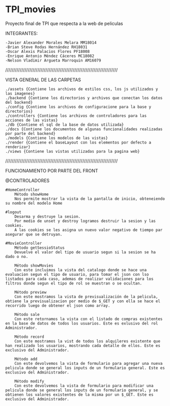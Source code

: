 # TPI_movies
Proyecto final de TPI que respecta a la web de peliculas

INTEGRANTES:

    -Javier Alexander Morales Melara MM18014
    -Brian Steve Rodas Hernández RH18031
    -Oscar Alexis Palacios Flores PF18008
    -Enrique Antonio Méndez Cáceres MC18082
    -Nelson Vladimir Argueta Marroquin AM16079




//////////////////////////////////////////////////////////////////////

VISTA GENERAL DE LAS CARPETAS

    ./assets {Contiene los archivos de estilos css, los js utilizados y las imagenes}
    ./backend {Contiene los directorios y archivos que conectan los datos del backend}
    ./config {Contiene los archivos de configuracione para la base y directorios}
    ./controllers {Contiene los archivos de controladores para las acciones de las vistas}
    ./db {Contiene el sql de la base de datos utilizada}
    ./docs {Contiene los documentos de algunas funcionalidades realizadas por parte del backend}
    ./models {Contiene los modelos de las vistas}
    ./render {Contiene el baseLayout con los elementos por defecto a renderizar}
    ./views {Contiene las vistas utilizadas para la pagina web}




//////////////////////////////////////////////////////////////////////

FUNCIONAMIENTO POR PARTE DEL FRONT

@CONTROLADORES

    #HomeController
        Método showHome
        Nos permite mostrar la vista de la pantalla de inicio, obteneiendo su nombre del modelo Home

    #logout
        Desarma y destruye la sesion.
        Por medio de unset y destroy logramos destruir la sesion y las cookies.
        A las cookies se les asigna un nuevo valor negativo de tiempo par asegurar que se detruyan.

    #MovieController
        Método getSessioStatus
        Devuelve el valor del tipo de usuario segun si la sesion se ha dado o no.

        Método showMovies
        Con este incluimos la vista del catalogo donde se hace una evaluacion segun el tipo de usuario, para tomar el json con lso listados para cada caso, ademas de realizar validaciones para los filtros donde segun el tipo de rol se muestran o se ocultan.

        Método preview
        Con este mostramos la vista de previsualización de la pelicula, obtiene la previsualizacion por medio de $_GET y con ella se hace el recorrido luego de obtener el json como array.

        Método sale
        Con este retornamos la vista con el listado de compras existentes en la base de datos de todos los usuarios. Este es exlusivo del rol Administrador.

        Método record
        Con este mostramos la vist de todos los alquileres existente que han realizado los usuarios, mostrando cada detalle de ellos. Este es exclusivo del Administrador.

        Método add
        Con este devolvemos la vista de formulario para agregar una nueva pelicula donde se general los inputs de un formulario general. Este es exclusivo del Administrador.

        Método modify
        Con este devolvemos la vista de formulario para modificar una pelicula donde se general los inputs de un formulario general, y se obtienen los valores existentes de la misma por un $_GET. Este es exclusivo del Administrador.